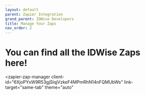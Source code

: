 ```yaml
---
layout: default
parent: Zapier Integration
grand_parent: IDWise Developers
title: Manage Your Zaps
nav_order: 2
---
```


<script type="module" src="https://cdn.zapier.com/packages/partner-sdk/v0/zapier-elements/zapier-elements.esm.js"></script>
<link rel="stylesheet" href="https://cdn.zapier.com/packages/partner-sdk/v0/zapier-elements/zapier-elements.css"/>

# You can find all the IDWise Zaps here!

<zapier-zap-manager
  client-id="6XjoPYxW9R53gjSlqjVzkeF4MPmRhN14nFQMUbWs"
  link-target="same-tab"
  theme="auto"
></zapier-zap-manager>
